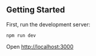 ## Getting Started

First, run the development server:

```
npm run dev
```

Open [http://localhost:3000](http://localhost:3000)